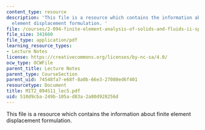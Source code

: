 ```yaml
---
content_type: resource
description: 'This file is a resource which contains the information about finite
  element displacement formulation. '
file: /courses/2-094-finite-element-analysis-of-solids-and-fluids-ii-spring-2011/510d9cba249b105ad83a2a80d928256d_MIT2_094S11_lec5.pdf
file_size: 341660
file_type: application/pdf
learning_resource_types:
- Lecture Notes
license: https://creativecommons.org/licenses/by-nc-sa/4.0/
ocw_type: OCWFile
parent_title: Lecture Notes
parent_type: CourseSection
parent_uid: 74548fa7-e68f-8a0b-66e3-27080ed6f401
resourcetype: Document
title: MIT2_094S11_lec5.pdf
uid: 510d9cba-249b-105a-d83a-2a80d928256d
---
```

This file is a resource which contains the information about finite element displacement formulation. 